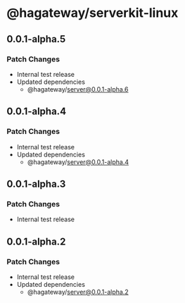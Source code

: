 # @hagateway/serverkit-linux

## 0.0.1-alpha.5

### Patch Changes

- Internal test release
- Updated dependencies
  - @hagateway/server@0.0.1-alpha.6

## 0.0.1-alpha.4

### Patch Changes

- Internal test release
- Updated dependencies
  - @hagateway/server@0.0.1-alpha.4

## 0.0.1-alpha.3

### Patch Changes

- Internal test release

## 0.0.1-alpha.2

### Patch Changes

- Internal test release
- Updated dependencies
  - @hagateway/server@0.0.1-alpha.2
